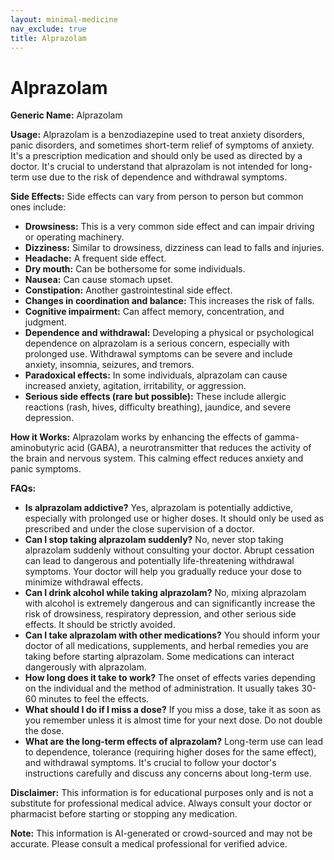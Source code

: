 ```yaml
---
layout: minimal-medicine
nav_exclude: true
title: Alprazolam
---
```


# Alprazolam

**Generic Name:** Alprazolam

**Usage:** Alprazolam is a benzodiazepine used to treat anxiety disorders, panic disorders, and sometimes short-term relief of symptoms of anxiety.  It's a prescription medication and should only be used as directed by a doctor.  It's crucial to understand that alprazolam is not intended for long-term use due to the risk of dependence and withdrawal symptoms.

**Side Effects:**  Side effects can vary from person to person but common ones include:

* **Drowsiness:** This is a very common side effect and can impair driving or operating machinery.
* **Dizziness:** Similar to drowsiness, dizziness can lead to falls and injuries.
* **Headache:**  A frequent side effect.
* **Dry mouth:** Can be bothersome for some individuals.
* **Nausea:**  Can cause stomach upset.
* **Constipation:**  Another gastrointestinal side effect.
* **Changes in coordination and balance:** This increases the risk of falls.
* **Cognitive impairment:**  Can affect memory, concentration, and judgment.
* **Dependence and withdrawal:**  Developing a physical or psychological dependence on alprazolam is a serious concern, especially with prolonged use. Withdrawal symptoms can be severe and include anxiety, insomnia, seizures, and tremors.
* **Paradoxical effects:** In some individuals, alprazolam can cause increased anxiety, agitation, irritability, or aggression.
* **Serious side effects (rare but possible):**  These include allergic reactions (rash, hives, difficulty breathing), jaundice, and severe depression.


**How it Works:** Alprazolam works by enhancing the effects of gamma-aminobutyric acid (GABA), a neurotransmitter that reduces the activity of the brain and nervous system. This calming effect reduces anxiety and panic symptoms.

**FAQs:**

* **Is alprazolam addictive?** Yes, alprazolam is potentially addictive, especially with prolonged use or higher doses.  It should only be used as prescribed and under the close supervision of a doctor.
* **Can I stop taking alprazolam suddenly?** No, never stop taking alprazolam suddenly without consulting your doctor.  Abrupt cessation can lead to dangerous and potentially life-threatening withdrawal symptoms.  Your doctor will help you gradually reduce your dose to minimize withdrawal effects.
* **Can I drink alcohol while taking alprazolam?** No, mixing alprazolam with alcohol is extremely dangerous and can significantly increase the risk of drowsiness, respiratory depression, and other serious side effects.  It should be strictly avoided.
* **Can I take alprazolam with other medications?**  You should inform your doctor of all medications, supplements, and herbal remedies you are taking before starting alprazolam.  Some medications can interact dangerously with alprazolam.
* **How long does it take to work?** The onset of effects varies depending on the individual and the method of administration.  It usually takes 30-60 minutes to feel the effects.
* **What should I do if I miss a dose?** If you miss a dose, take it as soon as you remember unless it is almost time for your next dose.  Do not double the dose.
* **What are the long-term effects of alprazolam?** Long-term use can lead to dependence, tolerance (requiring higher doses for the same effect), and withdrawal symptoms.  It's crucial to follow your doctor's instructions carefully and discuss any concerns about long-term use.


**Disclaimer:** This information is for educational purposes only and is not a substitute for professional medical advice. Always consult your doctor or pharmacist before starting or stopping any medication.


**Note:** This information is AI-generated or crowd-sourced and may not be accurate. Please consult a medical professional for verified advice.